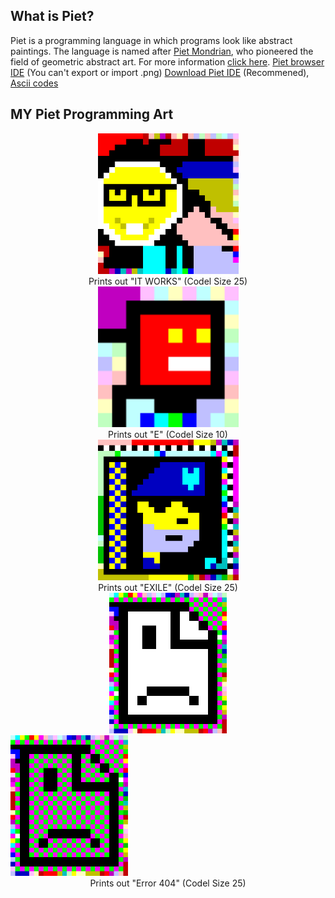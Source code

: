 ## What is Piet?
Piet is a programming language in which programs look like abstract paintings. The language is named after [Piet Mondrian](http://www.ibiblio.org/wm/paint/auth/mondrian/), who pioneered the field of geometric abstract art. For more information [click here](https://www.dangermouse.net/esoteric/piet.html).
[Piet browser IDE](https://gabriellesc.github.io/piet/) (You can't export or import .png)
[Download Piet IDE](https://github.com/dnek/pietron/releases) (Recommened), [Ascii codes](https://www.ascii-code.com/)

## MY Piet Programming Art
<div align="center"><img src="itJustWorks/ItWorks.png" height="225px"></div>
<div align="center"> Prints out "IT WORKS" (Codel Size 25) </div>
<div align="center"><img src="https://raw.githubusercontent.com/AAlarifi/PietProgrammingArt/main/E/E.png" height="225px"></div>
<div align="center"> Prints out "E" (Codel Size 10) </div>
<div align="center"><img src="https://raw.githubusercontent.com/AAlarifi/PietProgrammingArt/main/art/EXILE.png" height="225px"></div>
<div align="center"> Prints out "EXILE" (Codel Size 25) </div>
<div align="center"><img src="https://raw.githubusercontent.com/AAlarifi/PietProgrammingArt/main/art/404.png" height="225px"> </div> <img src="https://raw.githubusercontent.com/AAlarifi/PietProgrammingArt/main/art/404Corrupted.png" height="225px"></div>
<div align="center"> Prints out "Error 404" (Codel Size 25) </div>

